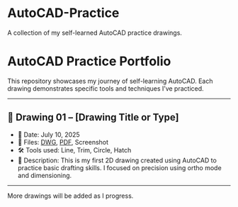 # AutoCAD-Practice
A collection of my self-learned AutoCAD practice drawings.
# AutoCAD Practice Portfolio

This repository showcases my journey of self-learning AutoCAD. Each drawing demonstrates specific tools and techniques I’ve practiced.

---

## 📘 Drawing 01 – [Drawing Title or Type]
- 📅 Date: July 10, 2025
- 📂 Files: [DWG](./https://github.com/5siva/AutoCAD-Practice/blob/main/Practice%201.dwg), [PDF](./https://github.com/5siva/AutoCAD-Practice/blob/main/Practice%201.pdf), Screenshot
- 🛠️ Tools used: Line, Trim, Circle, Hatch
- 📝 Description: This is my first 2D drawing created using AutoCAD to practice basic drafting skills. I focused on precision using ortho mode and dimensioning.

---

More drawings will be added as I progress.


